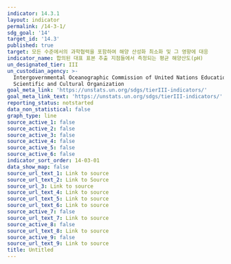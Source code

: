 ```yaml
---
indicator: 14.3.1
layout: indicator
permalink: /14-3-1/
sdg_goal: '14'
target_id: '14.3'
published: true
target: 모든 수준에서의 과학협력을 포함하여 해양 산성화 최소화 및 그 영향에 대응
indicator_name: 합의된 대표 표본 추출 지점들에서 측정되는 평균 해양산도(pH)
un_designated_tier: III
un_custodian_agency: >-
  Intergovernmental Oceanographic Commission of United Nations Educational,
  Scientific and Cultural Organization
goal_meta_link: 'https://unstats.un.org/sdgs/tierIII-indicators/'
goal_meta_link_text: 'https://unstats.un.org/sdgs/tierIII-indicators/'
reporting_status: notstarted
data_non_statistical: false
graph_type: line
source_active_1: false
source_active_2: false
source_active_3: false
source_active_4: false
source_active_5: false
source_active_6: false
indicator_sort_order: 14-03-01
data_show_map: false
source_url_text_1: Link to source
source_url_text_2: Link to Source
source_url_3: Link to source
source_url_text_4: Link to source
source_url_text_5: Link to source
source_url_text_6: Link to source
source_active_7: false
source_url_text_7: Link to source
source_active_8: false
source_url_text_8: Link to source
source_active_9: false
source_url_text_9: Link to source
title: Untitled
---
```

